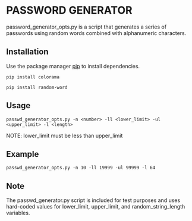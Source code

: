 # PASSWORD GENERATOR 

password_generator_opts.py is a script that generates a series of passwords using random words combined with alphanumeric characters. 

## Installation 

Use the package manager [pip](https://pip.pypa.io/en/stable/) to install dependencies. 

`pip install colorama`

`pip install random-word`

## Usage

`passwd_generator_opts.py -n <number> -ll <lower_limit> -ul <upper_limit> -l <length>`
                     
NOTE: lower_limit must be less than upper_limit 

## Example 

`passwd_generator_opts.py -n 10 -ll 19999 -ul 99999 -l 64`

## Note

The passwd_generator.py script is included for test purposes and uses hard-coded values for lower_limit, upper_limit, and random_string_length variables. 

